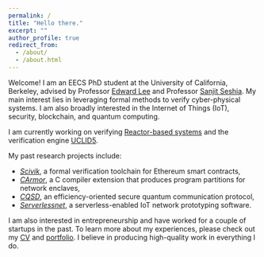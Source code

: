 ```yaml
---
permalink: /
title: "Hello there." 
excerpt: ""
author_profile: true
redirect_from: 
  - /about/
  - /about.html
---
```


Welcome! I am an EECS PhD student at the University of California, Berkeley, advised by Professor [Edward
Lee](https://ptolemy.berkeley.edu/~eal/) and Professor [Sanjit Seshia](http://people.eecs.berkeley.edu/~sseshia/).
My main interest lies in leveraging formal methods to verify cyber-physical systems. I am
also broadly interested in the Internet of Things (IoT), security, blockchain, and quantum computing.

I am currently working on verifying [Reactor-based systems](https://github.com/icyphy/lingua-franca) and the
verification engine [UCLID5](https://github.com/uclid-org/uclid).

My past research projects include: 
- [<i>Scivik</i>](/portfolio/scivik), a formal verification toolchain for Ethereum smart contracts, 
- [<i>CArmor</i>](/portfolio/carmor), a C compiler extension that produces program partitions for network enclaves,
- [<i>CQSD</i>](/portfolio/cqsd), an efficiency-oriented secure quantum communication protocol,
- [<i>Serverlessnet</i>](/portfolio/serverlessnet), a serverless-enabled IoT network prototyping software.

I am also interested in entrepreneurship and have worked for a couple of startups in the past. To learn more about my experiences, please check out my [CV](/files/Shaokai_Lin_CV.pdf) and [portfolio](/portfolio). I believe in producing high-quality work in everything I do.
